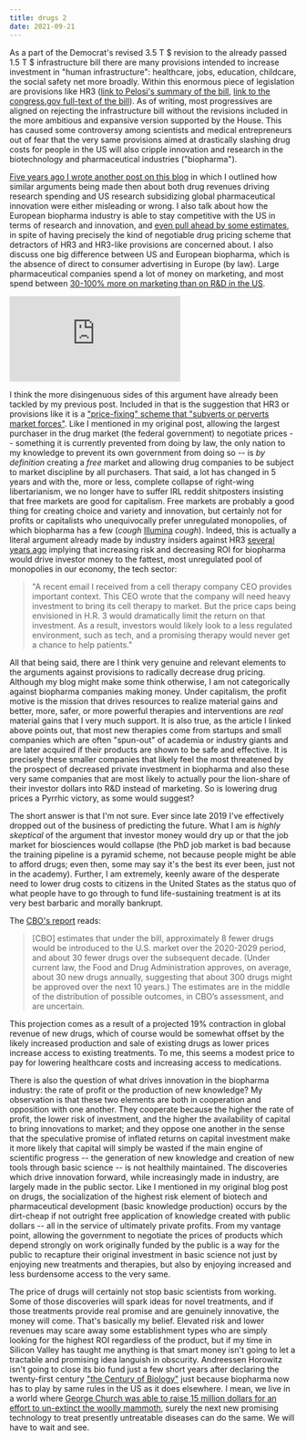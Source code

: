 ```yaml
---
title: drugs 2
date: 2021-09-21
---
```


As a part of the Democrat's revised 3.5 T $ revision to the already passed 1.5 T $ infrastructure bill there are many provisions intended to increase investment in "human infrastructure": healthcare, jobs, education, childcare, the social safety net more broadly. Within this enormous piece of legislation are provisions like HR3 ([link to Pelosi's summary of the bill](https://www.speaker.gov/LowerDrugCosts), [link to the congress.gov full-text of the bill](https://www.congress.gov/bill/116th-congress/house-bill/3/text)). As of writing, most progressives are aligned on rejecting the infrastructure bill without the revisions included in the more ambitious and expansive version supported by the House. This has caused some controversy among scientists and medical entrepreneurs out of fear that the very same provisions aimed at drastically slashing drug costs for people in the US will also cripple innovation and research in the biotechnology and pharmaceutical industries ("biopharma").

[Five years ago I wrote another post on this blog](https://santiago-es.netlify.app/posts/2016-07-28-drugs/) in which I outlined how similar arguments being made then about both drug revenues driving research spending and US research subsidizing global pharmaceutical innovation were either misleading or wrong. I also talk about how the European biopharma industry is able to stay competitive with the US in terms of research and innovation, and [even pull ahead by some estimates](https://www.healthaffairs.org/doi/pdf/10.1377/hlthaff.28.5.w969), in spite of having precisely the kind of negotiable drug pricing scheme that detractors of HR3 and HR3-like provisions are concerned about. I also discuss one big difference between US and European biopharma, which is the absence of direct to consumer advertising in Europe (by law). Large pharmaceutical companies spend a lot of money on marketing, and most spend between [30-100% more on marketing than on R&D in the US](https://www.washingtonpost.com/news/wonk/wp/2015/02/11/big-pharmaceutical-companies-are-spending-far-more-on-marketing-than-research/). 

![Pharma spending](https://www.washingtonpost.com/wp-apps/imrs.php?src=https://arc-anglerfish-washpost-prod-washpost.s3.amazonaws.com/public/D7JJHUKSBU6VNMMRYUTKU2OWA4.png&w=916)

I think the more disingenuous sides of this argument have already been tackled by my previous post. Included in that is the suggestion that HR3 or provisions like it is a ["price-fixing" scheme that "subverts or perverts market forces"](https://twitter.com/PeterKolchinsky/status/1436399896387538946?s=20&fbclid=IwAR3x5VrloAXg__F3Ty0SI1sKO2Z2o1qBy0FxoYoR6IBu-N8uVZxcuxLA2y4). Like I mentioned in my original post, allowing the largest purchaser in the drug market (the federal government) to negotiate prices -- something it is currently prevented from doing by law, the only nation to my knowledge to prevent its own government from doing so -- is *by definition* creating a *free* market and allowing drug companies to be subject to market discipline by all purchasers. That said, a lot has changed in 5 years and with the, more or less, complete collapse of right-wing libertarianism, we no longer have to suffer IRL reddit shitposters insisting that free markets are good for capitalism. Free markets are probably a good thing for creating choice and variety and innovation, but certainly not for profits or capitalists who unequivocally prefer unregulated monopolies, of which biopharma has a few (*cough* [Illumina](https://frontlinegenomics.com/how-did-illumina-monopolize-the-sequencing-market/) *cough*). Indeed, this is actually a literal argument already made by industry insiders against HR3 [several years ago](https://www.statnews.com/2019/12/09/hr3-wrong-path-lower-drug-costs/) implying that increasing risk and decreasing ROI for biopharma would drive investor money to the fattest, most unregulated pool of monopolies in our economy, the tech sector:

>"A recent email I received from a cell therapy company CEO provides important context. This CEO wrote that the company will need heavy investment to bring its cell therapy to market. But the price caps being envisioned in H.R. 3 would dramatically limit the return on that investment. As a result, investors would likely look to a less regulated environment, such as tech, and a promising therapy would never get a chance to help patients."

All that being said, there are I think very genuine and relevant elements to the arguments against provisions to radically decrease drug pricing. Although my blog might make some think otherwise, I am not categorically against biopharma companies making money. Under capitalism, the profit motive is the mission that drives resources to realize material gains and better, more, safer, or more powerful therapies and interventions are *real* material gains that I very much support. It is also true, as the article I linked above points out, that most new therapies come from startups and small companies which are often "spun-out" of academia or industry giants and are later acquired if their products are shown to be safe and effective. It is precisely these smaller companies that likely feel the most threatened by the prospect of decreased private investment in biopharma and also these very same companies that are most likely to actually pour the lion-share of their investor dollars into R&D instead of marketing. So is lowering drug prices a Pyrrhic victory, as some would suggest?

The short answer is that I'm not sure. Ever since late 2019 I've effectively dropped out of the business of predicting the future. What I am is *highly skeptical* of the argument that investor money would dry up or that the job market for biosciences would collapse (the PhD job market is bad because the training pipeline is a pyramid scheme, not because people might be able to afford drugs; even then, some may say it's the best its ever been, just not in the academy). Further, I am extremely, keenly aware of the desperate need to lower drug costs to citizens in the United States as the status quo of what people have to go through to fund life-sustaining treatment is at its very best barbaric and morally bankrupt. 

The [CBO's report](https://www.cbo.gov/publication/55936) reads:

>[CBO] estimates that under the bill, approximately 8 fewer drugs would be introduced to the U.S. market over the 2020-2029 period, and about 30 fewer drugs over the subsequent decade. (Under current law, the Food and Drug Administration approves, on average, about 30 new drugs annually, suggesting that about 300 drugs might be approved over the next 10 years.) The estimates are in the middle of the distribution of possible outcomes, in CBO’s assessment, and are uncertain.

This projection comes as a result of a projected 19% contraction in global revenue of new drugs, which of course would be somewhat offset by the likely increased production and sale of existing drugs as lower prices increase access to existing treatments. To me, this seems a modest price to pay for lowering healthcare costs and increasing access to medications. 

There is also the question of what drives innovation in the biopharma industry: the rate of profit or the production of new knowledge? My observation is that these two elements are both in cooperation and opposition with one another. They cooperate because the higher the rate of profit, the lower risk of investment, and the higher the availability of capital to bring innovations to market; and they oppose one another in the sense that the speculative promise of inflated returns on capital investment make it more likely that capital will simply be wasted if the main engine of scientific progress -- the generation of new knowledge and creation of new tools through basic science -- is not healthily maintained. The discoveries which drive innovation forward, while increasingly made in industry, are largely made in the public sector. Like I mentioned in my original blog post on drugs, the socialization of the highest risk element of biotech and pharmaceutical development (basic knowledge production) occurs by the dirt-cheap if not outright free application of knowledge created with public dollars -- all in the service of ultimately private profits. From my vantage point, allowing the government to negotiate the prices of products which depend strongly on work originally funded by the public is a way for the public to recapture their original investment in basic science not just by enjoying new treatments and therapies, but also by enjoying increased and less burdensome access to the very same.

The price of drugs will certainly not stop basic scientists from working. Some of those discoveries will spark ideas for novel treatments, and if those treatments provide real promise and are genuinely innovative, the money will come. That's basically my belief. Elevated risk and lower revenues may scare away some establishment types who are simply looking for the highest ROI regardless of the product, but if my time in Silicon Valley has taught me anything is that smart money isn't going to let a tractable and promising idea languish in obscurity. Andreessen Horowitz isn't going to close its bio fund just a few short years after declaring the twenty-first century ["the Century of Biology"](https://a16z.com/2017/06/21/jorge-conde-bio-fund/) just because biopharma now has to play by same rules in the US as it does elsewhere. I mean, we live in a world where [George Church was able to raise 15 million dollars for an effort to un-extinct the woolly mammoth](https://www.statnews.com/2021/09/13/woolly-mammoths-george-church-colossal-launches/#:~:text=Church%20and%20his%20colleagues%20announced,to%20be%20more%20like%20mammoths.), surely the next new promising technology to treat presently untreatable diseases can do the same. We will have to wait and see.

